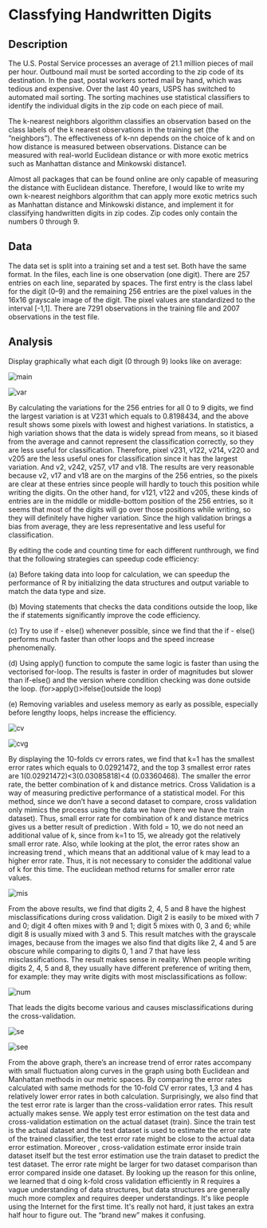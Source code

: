 # Classfying Handwritten Digits
## Description

The U.S. Postal Service processes an average of 21.1 million pieces of mail per hour. Outbound mail must be sorted according to the zip code of its destination. In the past, postal workers sorted mail by hand, which was tedious and expensive. Over the last 40 years, USPS has switched to automated mail sorting. The sorting machines use statistical classifiers to identify the individual digits in the zip code on each piece of mail.

The k-nearest neighbors algorithm classifies an observation based on the class labels of the k nearest observations in the training set (the ”neighbors”). The effectiveness of k-nn depends on the choice of k and on how distance is measured between observations. Distance can be measured with real-world Euclidean distance or with more exotic metrics such as Manhattan distance and Minkowski distance1.

Almost all packages that can be found online are only capable of measuring the distance with Euclidean distance. Therefore, I would like to write my own k-nearest neighbors algorithm that can apply more exotic metrics such as Manhattan distance and Minkowski distance, and implement it for classifying handwritten digits in zip codes. Zip codes only contain the numbers 0 through 9. 

## Data

The data set is split into a training set and a test set. Both have the same format. In the files, each line is one observation (one digit). There are 257 entries on each line, separated by spaces. The first entry is the class label for the digit (0–9) and the remaining 256 entries are the pixel values in the 16x16 grayscale image of the digit. The pixel values are standardized to the interval [-1,1]. There are 7291 observations in the training file and 2007 observations in the test file.

## Analysis

Display graphically what each digit (0 through 9) looks like on average:

![main](https://github.com/Qualia061/Data-Science-Projects/blob/master/Classifying%20handwritten%20digits/pics/main.png)

![var](https://github.com/Qualia061/Data-Science-Projects/blob/master/Classifying%20handwritten%20digits/pics/var.png)

By calculating the variations for the 256 entries for all 0 to 9 digits, we find the largest variation
is at V231 which equals to 0.8198434, and the above result shows some pixels with lowest and
highest variations. In statistics, a high variation shows that the data is widely spread from means,
so it biased from the average and cannot represent the classification correctly, so they are less
useful for classification. Therefore, pixel v231, v122, v214, v220 and v205 are the less useful
ones for classification since it has the largest variation. And v2, v242, v257, v17 and v18. The
results are very reasonable because v2, v17 and v18 are on the margins of the 256 entries, so the
pixels are clear at these entries since people will hardly to touch this position while writing the
digits. On the other hand, for v121, v122 and v205, these kinds of entries are in the middle or
middle-bottom position of the 256 entries, so it seems that most of the digits will go over those
positions while writing, so they will definitely have higher variation. Since the high validation
brings a bias from average, they are less representative and less useful for classification.

By editing the code and counting time for each different runthrough, we find that the following strategies can speedup code efficiency:

(a) Before taking data into loop for calculation, we can speedup the performance of R by
initializing the data structures and output variable to match the data type and size.

(b) Moving statements that checks the data conditions outside the loop, like the if statements
significantly improve the code efficiency.

(c) Try to use if - else() whenever possible, since we find that the if - else() performs much faster
than other loops and the speed increase phenomenally.

(d) Using apply() function to compute the same logic is faster than using the vectorised for-loop.
The results is faster in order of magnitudes but slower than if-else() and the version where
condition checking was done outside the loop. (for>apply()>ifelse()outside the loop)

(e) Removing variables and useless memory as early as possible, especially before lengthy loops,
helps increase the efficiency.


![cv](https://github.com/Qualia061/Data-Science-Projects/blob/master/Classifying%20handwritten%20digits/pics/cv.png)

![cvg](https://github.com/Qualia061/Data-Science-Projects/blob/master/Classifying%20handwritten%20digits/pics/cvg.png)

By displaying the 10-folds cv errors rates, we find that k=1 has the smallest error rates which
equals to 0.02921472, and the top 3 smallest error rates are 1(0.02921472)<3(0.03085818)<4
(0.03360468). The smaller the error rate, the better combination of k and distance metrics. Cross
Validation is a way of measuring predictive performance of a statistical model. For this method,
since we don’t have a second dataset to compare, cross validation only mimics the process using
the data we have (here we have the train dataset). Thus, small error rate for combination of k
and distance metrics gives us a better result of prediction . With fold = 10, we do not need an
additional value of k, since from k=1 to 15, we already got the relatively small error rate. Also,
while looking at the plot, the error rates show an increasing trend , which means that an
additional value of k may lead to a higher error rate. Thus, it is not necessary to consider the
additional value of k for this time. The euclidean method returns for smaller error rate
values.

![mis](https://github.com/Qualia061/Data-Science-Projects/blob/master/Classifying%20handwritten%20digits/pics/mis.png)

From the above results, we find that digits 2, 4, 5 and 8 have the highest misclassifications
during cross validation. Digit 2 is easily to be mixed with 7 and 0; digit 4 often mixes with 9 and
1; digit 5 mixes with 0, 3 and 6; while digit 8 is usually mixed with 3 and 5. This result matches
with the grayscale images, because from the images we also find that digits like 2, 4 and 5 are
obscure while comparing to digits 0, 1 and 7 that have less misclassifications. The result makes
sense in reality. When people writing digits 2, 4, 5 and 8, they usually have different preference
of writing them, for example: they may write digits with most misclassifications as follow:

![num](https://github.com/Qualia061/Data-Science-Projects/blob/master/Classifying%20handwritten%20digits/pics/num.png)

That leads the digits become various and causes misclassifications during the cross-validation.

![se](https://github.com/Qualia061/Data-Science-Projects/blob/master/Classifying%20handwritten%20digits/pics/se.png)

![see](https://github.com/Qualia061/Data-Science-Projects/blob/master/Classifying%20handwritten%20digits/pics/see.png)

From the above graph, there’s an increase trend of error rates accompany with small fluctuation
along curves in the graph using both Euclidean and Manhattan methods in our metric spaces. By
comparing the error rates calculated with same methods for the 10-fold CV error rates, 1,3 and 4
has relatively lower error rates in both calculation. Surprisingly, we also find that the test error
rate is larger than the cross-validation error rates. This result actually makes sense. We apply test
error estimation on the test data and cross-validation estimation on the actual dataset (train).
Since the train test is the actual dataset and the test dataset is used to estimate the error rate of the
trained classifier, the test error rate might be close to the actual data error estimation. Moreover ,
cross-validation estimate error inside train dataset itself but the test error estimation use the train
dataset to predict the test dataset. The error rate might be larger for two dataset comparison than
error compared inside one dataset. By looking up the reason for this online, we learned that
d oing k-fold cross validation efficiently in R requires a vague understanding of data structures,
but data structures are generally much more complex and requires deeper understandings. It's 
like people using the Internet for the first time. It's really not hard, it just takes an extra half hour
to figure out. The “brand new” makes it confusing.

